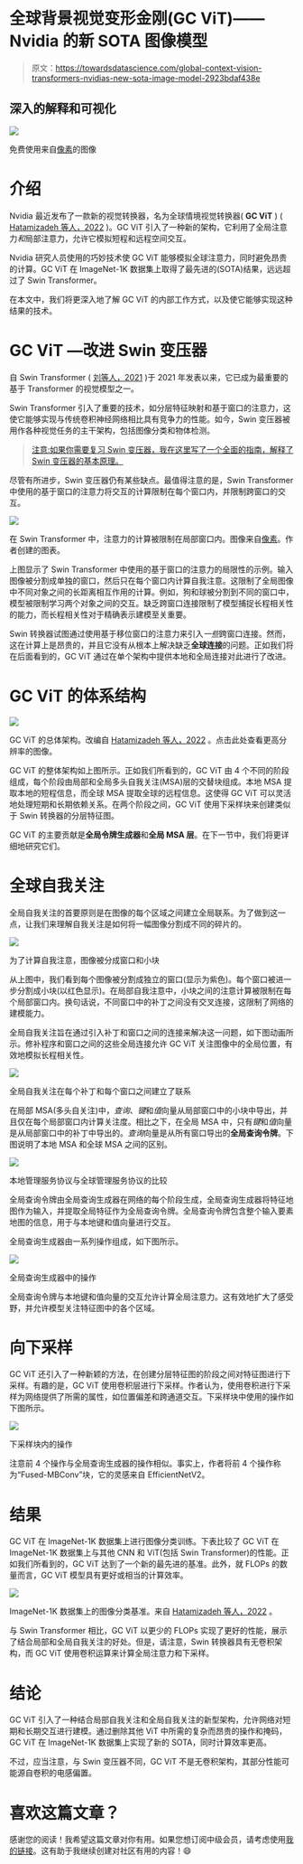 # 全球背景视觉变形金刚(GC ViT)——Nvidia 的新 SOTA 图像模型

> 原文：<https://towardsdatascience.com/global-context-vision-transformers-nvidias-new-sota-image-model-2923bdaf438e>

## 深入的解释和可视化

![](img/20d3ed1fcb5021c2249339a1417869c4.png)

免费使用来自[像素](https://www.pexels.com/photo/silhouette-of-woman-3862601/)的图像

# 介绍

Nvidia 最近发布了一款新的视觉转换器，名为全球情境视觉转换器( **GC ViT** ) ( [Hatamizadeh 等人，2022](https://arxiv.org/abs/2206.09959) )。GC ViT 引入了一种新的架构，它利用了全局注意力*和*局部注意力，允许它模拟短程和远程空间交互。

Nvidia 研究人员使用的巧妙技术使 GC ViT 能够模拟全球注意力，同时避免昂贵的计算。GC ViT 在 ImageNet-1K 数据集上取得了最先进的(SOTA)结果，远远超过了 Swin Transformer。

在本文中，我们将更深入地了解 GC ViT 的内部工作方式，以及使它能够实现这种结果的技术。

# **GC ViT —改进 Swin 变压器**

自 Swin Transformer ( [刘等人，2021](https://arxiv.org/abs/2103.14030) )于 2021 年发表以来，它已成为最重要的基于 Transformer 的视觉模型之一。

Swin Transformer 引入了重要的技术，如分层特征映射和基于窗口的注意力，这使它能够实现与传统卷积神经网络相比具有竞争力的性能。如今，Swin 变压器被用作各种视觉任务的主干架构，包括图像分类和物体检测。

> [注意:如果你需要复习 Swin 变压器，我在这里写了一个全面的指南，解释了 Swin 变压器的基本原理。](/a-comprehensive-guide-to-swin-transformer-64965f89d14c)

尽管有所进步，Swin 变压器仍有某些缺点。最值得注意的是，Swin Transformer 中使用的基于窗口的注意力将交互的计算限制在每个窗口内，并限制跨窗口的交互。

![](img/d48223baf548654bb42dbf2ba82315d0.png)

在 Swin Transformer 中，注意力的计算被限制在局部窗口内。图像来自[像素](https://www.pexels.com/photo/cute-purebred-dog-playing-with-ball-on-sandy-beach-3857521/)。作者创建的图表。

上图显示了 Swin Transformer 中使用的基于窗口的注意力的局限性的示例。输入图像被分割成单独的窗口，然后只在每个窗口内计算自我注意。这限制了全局图像中不同对象之间的长距离相互作用的计算。例如，狗和球被分割到不同的窗口中，模型被限制学习两个对象之间的交互。缺乏跨窗口连接限制了模型捕捉长程相关性的能力，而长程相关性对于精确表示建模至关重要。

Swin 转换器试图通过使用基于移位窗口的注意力来引入*一些*跨窗口连接。然而，这在计算上是昂贵的，并且它没有从根本上解决缺乏**全球连接**的问题。正如我们将在后面看到的，GC ViT 通过在单个架构中提供本地和全局连接对此进行了改进。

# GC ViT 的体系结构

![](img/5c5493049fe9ddc8508724aa09c1a333.png)

GC ViT 的总体架构。改编自 [Hatamizadeh 等人，2022](https://arxiv.org/abs/2206.09959) 。点击此处查看更高分辨率的图像。

GC ViT 的整体架构如上图所示。正如我们所看到的，GC ViT 由 4 个不同的阶段组成，每个阶段由局部和全局多头自我关注(MSA)层的交替块组成。本地 MSA 提取本地的短程信息，而全球 MSA 提取全球的远程信息。这使得 GC ViT 可以灵活地处理短期和长期依赖关系。在两个阶段之间，GC ViT 使用下采样块来创建类似于 Swin 转换器的分层特征图。

GC ViT 的主要贡献是**全局令牌生成器**和**全局 MSA 层**。在下一节中，我们将更详细地研究它们。

# 全球自我关注

全局自我关注的首要原则是在图像的每个区域之间建立全局联系。为了做到这一点，让我们来理解自我关注是如何将一幅图像分割成不同的碎片的。

![](img/a21781632f3abaf6c19d3e3fcaa03121.png)

为了计算自我注意，图像被分成窗口和小块

从上图中，我们看到每个图像被分割成独立的窗口(显示为紫色)。每个窗口被进一步分割成小块(以红色显示)。在局部自我注意中，小块之间的注意计算被限制在每个局部窗口内。换句话说，不同窗口中的补丁之间没有交叉连接，这限制了网络的建模能力。

全局自我关注旨在通过引入补丁和窗口之间的连接来解决这一问题，如下图动画所示。修补程序和窗口之间的这些全局连接允许 GC ViT 关注图像中的全局位置，有效地模拟长程相关性。

![](img/7f09c8201bcc838de748398a45da5b57.png)

全局自我关注在每个补丁和每个窗口之间建立了联系

在局部 MSA(多头自关注)中，*查询*、*键*和*值*向量从局部窗口中的小块中导出，并且仅在每个局部窗口内计算关注度。相比之下，在全局 MSA 中，只有*键*和*值*向量是从局部窗口中的补丁中导出的。*查询*向量是从所有窗口导出的**全局查询令牌**。下图说明了本地 MSA 和全球 MSA 之间的区别。

![](img/f53b9a81264154359b248fb40cd0f93d.png)

本地管理服务协议与全球管理服务协议的比较

全局查询令牌由全局查询生成器在网络的每个阶段生成，全局查询生成器将特征地图作为输入，并提取全局特征作为全局查询令牌。全局查询令牌包含整个输入要素地图的信息，用于与本地键和值向量进行交互。

全局查询生成器由一系列操作组成，如下图所示。

![](img/a15c13b5e8c2c1c3cba8bd59ef3bc14a.png)

全局查询生成器中的操作

全局查询令牌与本地键和值向量的交互允许计算全局注意力。这有效地扩大了感受野，并允许模型关注特征图中的各个区域。

# 向下采样

GC ViT 还引入了一种新颖的方法，在创建分层特征图的阶段之间对特征图进行下采样。有趣的是，GC ViT 使用卷积层进行下采样。作者认为，使用卷积进行下采样为网络提供了所需的属性，如位置偏差和跨通道交互。下采样块中使用的操作如下图所示。

![](img/757d70625457a05d3c7d969417913ecb.png)

下采样块内的操作

注意前 4 个操作与全局查询生成器的操作相似。事实上，作者将前 4 个操作称为“Fused-MBConv”块，它的灵感来自 EfficientNetV2。

# 结果

GC ViT 在 ImageNet-1K 数据集上进行图像分类训练。下表比较了 GC ViT 在 ImageNet-1K 数据集上与其他 CNN 和 ViT(包括 Swin Transformer)的性能。正如我们所看到的，GC ViT 达到了一个新的最先进的基准。此外，就 FLOPs 的数量而言，GC ViT 模型具有更好或相当的计算效率。

![](img/e943b18362b1df93653dcc635fce1e1d.png)

ImageNet-1K 数据集上的图像分类基准。来自 [Hatamizadeh 等人，2022](https://arxiv.org/abs/2206.09959) 。

与 Swin Transformer 相比，GC ViT 以更少的 FLOPs 实现了更好的性能，展示了结合局部和全局自我关注的好处。但是，请注意，Swin 转换器具有无卷积架构，而 GC ViT 使用卷积运算来计算全局注意力和下采样。

# 结论

GC ViT 引入了一种结合局部自我关注和全局自我关注的新型架构，允许网络对短期和长期交互进行建模。通过删除其他 ViT 中所需的复杂而昂贵的操作和掩码，GC ViT 在 ImageNet-1K 数据集上实现了新的 SOTA，同时计算效率更高。

不过，应当注意，与 Swin 变压器不同，GC ViT 不是无卷积架构，其部分性能可能源自卷积的电感偏置。

# 喜欢这篇文章？

感谢您的阅读！我希望这篇文章对你有用。如果您想订阅中级会员，请考虑使用[我的链接](https://medium.com/@jamesloyys/membership)。这有助于我继续创建对社区有用的内容！😄
